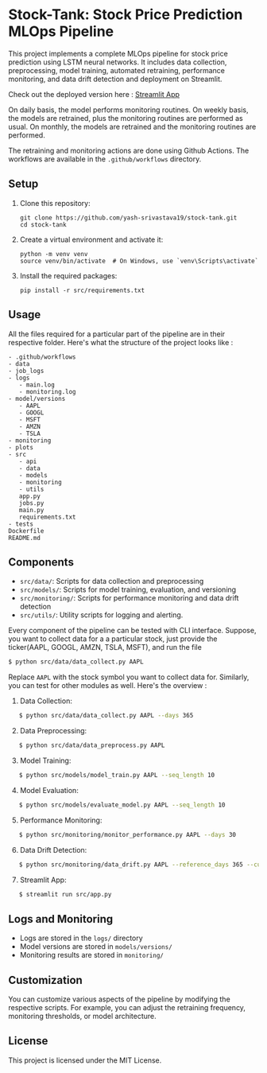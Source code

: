 # Stock-Tank: Stock Price Prediction MLOps Pipeline

This project implements a complete MLOps pipeline for stock price prediction using LSTM neural networks. It includes data collection, preprocessing, model training, automated retraining, performance monitoring, and data drift detection and deployment on Streamlit.


Check out the deployed version here : [Streamlit App](https://stock-tank.streamlit.app/)

On daily basis, the model performs monitoring routines.
On weekly basis, the models are retrained, plus the monitoring routines are performed as usual.
On monthly, the models are retrained and the monitoring routines are performed.

The retraining and monitoring actions are done using Github Actions. The workflows are available in the `.github/workflows` directory.

## Setup

1. Clone this repository:
   ```
   git clone https://github.com/yash-srivastava19/stock-tank.git
   cd stock-tank
   ```

2. Create a virtual environment and activate it:
   ```
   python -m venv venv
   source venv/bin/activate  # On Windows, use `venv\Scripts\activate`
   ```

3. Install the required packages:
   ```
   pip install -r src/requirements.txt
   ```

## Usage

All the files required for a particular part of the pipeline are in their respective folder. Here's what the structure of the project looks like :

```
- .github/workflows
- data
- job_logs
- logs
   - main.log
   - monitoring.log
- model/versions
   - AAPL
   - GOOGL
   - MSFT
   - AMZN
   - TSLA
- monitoring
- plots
- src
   - api
   - data
   - models
   - monitoring
   - utils
   app.py
   jobs.py
   main.py
   requirements.txt
- tests
Dockerfile
README.md
```

## Components 

- `src/data/`: Scripts for data collection and preprocessing
- `src/models/`: Scripts for model training, evaluation, and versioning
- `src/monitoring/`: Scripts for performance monitoring and data drift detection
- `src/utils/`: Utility scripts for logging and alerting.


Every component of the pipeline can be tested with CLI interface. Suppose, you want to collect data for a a particular stock, just provide the ticker(AAPL, GOOGL, AMZN, TSLA, MSFT), and run the file

```bash
$ python src/data/data_collect.py AAPL
```

Replace `AAPL` with the stock symbol you want to collect data for. Similarly, you can test for other modules as well. Here's the overview :

1. Data Collection:
```bash
   $ python src/data/data_collect.py AAPL --days 365
```

2. Data Preprocessing:
```bash
   $ python src/data/data_preprocess.py AAPL
```

3. Model Training:
```bash
   $ python src/models/model_train.py AAPL --seq_length 10
```

4. Model Evaluation:
```bash
   $ python src/models/evaluate_model.py AAPL --seq_length 10
```

5. Performance Monitoring:
```bash
   $ python src/monitoring/monitor_performance.py AAPL --days 30
```

6. Data Drift Detection:
```bash
   $ python src/monitoring/data_drift.py AAPL --reference_days 365 --current_days 30
```

7. Streamlit App:
```bash
   $ streamlit run src/app.py
```

## Logs and Monitoring

- Logs are stored in the `logs/` directory
- Model versions are stored in `models/versions/`
- Monitoring results are stored in `monitoring/`

## Customization
You can customize various aspects of the pipeline by modifying the respective scripts. For example, you can adjust the retraining frequency, monitoring thresholds, or model architecture.


## License
This project is licensed under the MIT License.